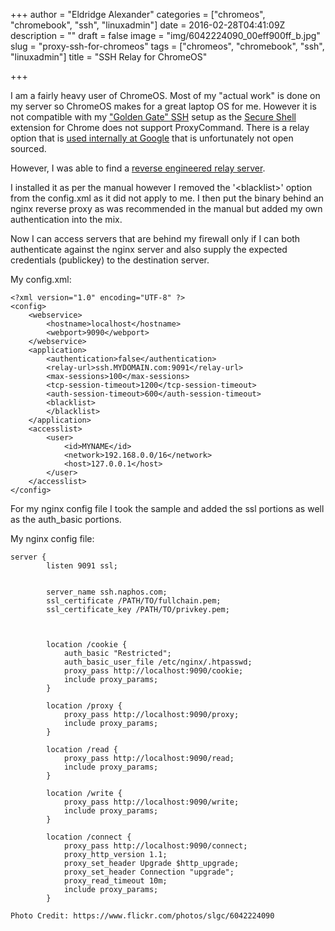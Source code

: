 +++
author = "Eldridge Alexander"
categories = ["chromeos", "chromebook", "ssh", "linuxadmin"]
date = 2016-02-28T04:41:09Z
description = ""
draft = false
image = "img/6042224090_00eff900ff_b.jpg"
slug = "proxy-ssh-for-chromeos"
tags = ["chromeos", "chromebook", "ssh", "linuxadmin"]
title = "SSH Relay for ChromeOS"

+++

I am a fairly heavy user of ChromeOS. Most of my "actual work" is done on my server so ChromeOS makes for a great laptop OS for me. However it is not compatible with my ["Golden Gate" SSH](https://blog.eldridgealexander.com/2015/03/29/golden-gate-ssh-config-files/) setup as the [Secure Shell](https://chrome.google.com/webstore/detail/secure-shell/pnhechapfaindjhompbnflcldabbghjo?hl=en) extension for Chrome does not support ProxyCommand. There is a relay option that is [used internally at Google](https://goo.gl/muppJj) that is unfortunately not open sourced.

However, I was able to find a [reverse engineered relay server](https://github.com/zyclonite/nassh-relay).

I installed it as per the manual however I removed the '&lt;blacklist&gt;' option from the config.xml as it did  not apply to me. I then put the binary behind an nginx reverse proxy as was recommended in the manual but added my own authentication into the mix. 

Now I can access servers that are behind my firewall only if I can both authenticate against the nginx server and also supply the expected credentials (publickey) to the destination server.

My config.xml:


    <?xml version="1.0" encoding="UTF-8" ?>
    <config>
        <webservice>
            <hostname>localhost</hostname>
            <webport>9090</webport>
        </webservice>
        <application>
            <authentication>false</authentication>
            <relay-url>ssh.MYDOMAIN.com:9091</relay-url>
            <max-sessions>100</max-sessions>
            <tcp-session-timeout>1200</tcp-session-timeout>
            <auth-session-timeout>600</auth-session-timeout>
            <blacklist>
            </blacklist>
        </application>
        <accesslist>
            <user>
                <id>MYNAME</id>
                <network>192.168.0.0/16</network>
                <host>127.0.0.1</host>
            </user>
        </accesslist>
    </config>

For my nginx config file I took the sample and added the ssl portions as well as the auth_basic portions.

My nginx config file:

    server {
            listen 9091 ssl;


            server_name ssh.naphos.com;
            ssl_certificate /PATH/TO/fullchain.pem;
            ssl_certificate_key /PATH/TO/privkey.pem;



            location /cookie {
                auth_basic "Restricted";
                auth_basic_user_file /etc/nginx/.htpasswd;
                proxy_pass http://localhost:9090/cookie;
                include proxy_params;
            }

            location /proxy {
                proxy_pass http://localhost:9090/proxy;
                include proxy_params;
            }

            location /read {
                proxy_pass http://localhost:9090/read;
                include proxy_params;
            }

            location /write {
                proxy_pass http://localhost:9090/write;
                include proxy_params;
            }

            location /connect {
                proxy_pass http://localhost:9090/connect;
                proxy_http_version 1.1;
                proxy_set_header Upgrade $http_upgrade;
                proxy_set_header Connection "upgrade";
                proxy_read_timeout 10m;
                include proxy_params;
            }

`Photo Credit: https://www.flickr.com/photos/slgc/6042224090`